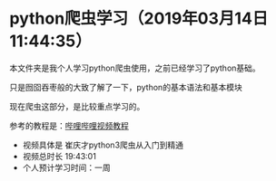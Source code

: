 
# python爬虫学习（2019年03月14日11:44:35）

本文件夹是我个人学习python爬虫使用，之前已经学习了python基础。

只是囫囵吞枣般的大致了解了一下，python的基本语法和基本模块

现在爬虫这部分，是比较重点学习的。

参考的教程是：[哔哩哔哩视频教程](https://www.bilibili.com/video/av45708327?from=search&seid=18301499661355460059)

- 视频具体是 崔庆才python3爬虫从入门到精通
- 视频总时长 19:43:01
- 个人预计学习时间：一周

